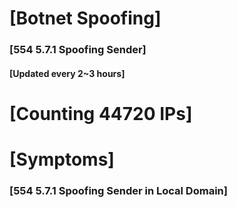 # [Botnet Spoofing]
### [554 5.7.1 Spoofing Sender]
#### [Updated every 2~3 hours]

# [Counting 44720 IPs]

# [Symptoms] 
###   [554 5.7.1 Spoofing Sender in Local Domain]
